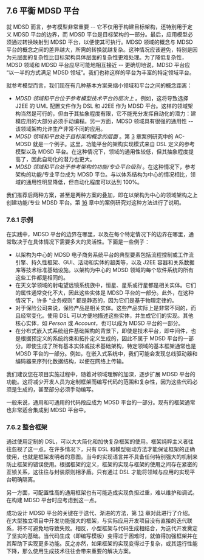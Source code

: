 ## 7.6 平衡 MDSD 平台
就 MDSD 而言，参考模型非常重要 -- 它不仅用于构建目标架构，还特别用于定义 MDSD 平台的边界，而 MDSD 平台是目标架构的一部分。最后，应用模型必须通过转换映射到 MDSD 平台，以便使其可执行。MDSD 领域的概念与 MDSD 平台的概念之间的差异越大，所需的转换就越复杂。这种情况应该避免，特别是因为元层面的复杂性比目标架构具体层面的复杂性更难处理。为了降低复杂性，MDSD 领域和 MDSD 平台应尽可能地相互接近 -- 更确切地说，MDSD 平台应 “以一半的方式满足 MDSD 领域”。我们也称这样的平台为丰富的特定领域平台。

就参考模型而言，我们现在有几种基本方案来缩小领域和平台之间的概念距离：

- *MDSD 领域和平台位于参考模型技术平台的层次上* 。例如，这将导致选择 J2EE 的 UML 配置文件作为 DSL 和 J2EE 作为 MDSD 平台。这样的领域架构当然是可行的，但由于其抽象程度有限，它不能充分发挥自动化的潜力：建模应用的大部分必须手动编程。另一方面，MDSD 领域具有很强的通用性 -- 该领域架构允许生产非常不同的应用。
- *MDSD 领域和平台处于目标架构概念的层面* 。第 [3](../ch3/0.md) 章案例研究中的 AC- MDSD 就是一个例子。这里，功能平台的架构实现模式来自 DSL 定义的参考模型以及 MDSD 平台。在这种情况下，领域的通用性较低，但其抽象程度提高了，因此自动化的潜力也更大。
- *MDSD 领域和平台处于参考架构的功能/专业平台级别* 。在这种情况下，参考架构的功能/专业平台成为 MDSD 平台。与以体系结构为中心的情况相比，领域的通用性明显降低，但自动化程度可以达到 100%。

我们推荐后两种方案，甚至是两种方案的叠加，即在以架构为中心的领域架构之上创建功能/专业 MDSD 平台。第 [16](../ch16/0.md) 章中的案例研究对这种方法进行了说明。

### 7.6.1 示例
在实践中，MDSD 平台的边界在哪里，以及在每个特定情况下的边界在哪里，通常取决于在具体情况下需要多大的灵活性。下面是一些例子：

- 以架构为中心的 MDSD 电子商务系统平台的典型要素包括流程控制或工作流引擎、持久性框架、GUI、活动和实体的超类等，以及 J2EE 容器和关系数据库等技术标准基础设施。以架构为中心的 MDSD 领域的每个软件系统的所有这些工件都是相同的。
- 在天文学领域的射电望远镜系统族中，恒星、星系或行星都是相关实体。它们的属性通常变化不大，因此这些实体是 MDSD 平台的一部分。此外，在这种情况下，许多 “业务规则” 都是静态的，因为它们是基于物理定律的。
- 对于保险公司来说，保险产品是相关实体。这些产品实际上是非常不同的，而且经常变化。使用 DSL 可以方便地描述这些实体，并生成它们的实现。其他核心实体，如 *Person* 或 *Account*，也可以成为 MDSD 平台的一部分。
- 在分布式嵌入式系统组件基础架构的背景下，即使是技术平台，即中间件，也是根据预定义的系统约束和拓扑定义生成的，因此不属于 MDSD 平台的一部分。即使生成了所有基本实体或技术基础架构，特定领域的基本框架通常也是 MDSD 平台的一部分。例如，在嵌入式系统中，我们可能会发现总线驱动器和编码器来序列化数据结构，以便在网络上传输。

我们建议您在项目实施过程中，随着对领域理解的加深，逐步扩展 MDSD 平台的功能。这将减少开发人员为定制框架而编写代码的范围和复杂性，因为这些代码必须是生成的，甚至部分必须手动编写。

一般来说，通用和可通用的代码段应成为 MDSD 平台的一部分。现有的框架通常也非常适合集成到 MDSD 平台中。

### 7.6.2 整合框架
通过使用定制的 DSL，可以大大简化和加快复杂框架的使用。框架纯粹主义者往往忽视了这一点。在许多情况下，只有 DSL 和模型驱动方法才能保证框架的正确使用，也就是框架发明者的意图。当今的实现语言并不具备任何特别强大的机制来防止框架的错误使用。根据框架的定义，框架的实现与框架的使用之间存在紧密的互锁关系，这往往与封装原则相矛盾。只有通过 DSL 才能将领域与应用的实现平台明确隔离。

另一方面，可配置性高的通用框架也有可能造成实现负担过重，难以维护和调试。在构建 MDSD 平台时应考虑到这一点。

成功设计 MDSD 平台的关键在于迭代、渐进的方法，第 [13](../ch13/0.md) 章对此进行了介绍。在大型独立项目中开发功能强大的框架，与实际应用开发项目没有直接的迭代联系，将不可避免地导致失败。相反，小型框架与代码生成相结合，为迭代开发奠定了坚实的基础。当代码生成（即编写模板）变得过于困难时，就值得加强框架并在其帮助下实现更多功能。反之亦然，如果框架的实现变得过于复杂，或其运行性能下降，那么使用生成技术往往会带来重要的解决方案。
